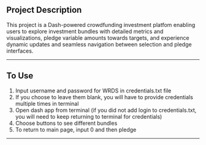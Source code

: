 Project Description
------------------
This project is a Dash-powered crowdfunding investment platfom enabling users to explore investment bundles with detailed metrics and visualizations, pledge variable amounts towards targets, and experience dynamic updates and seamless navigation between selection and pledge interfaces.

------------------

To Use
------------------
1) Input username and password for WRDS in credentials.txt file
2) If you choose to leave them blank, you will have to provide credentials multiple times in terminal
3) Open dash app from terminal (if you did not add login to credentials.txt, you will need to keep returning to terminal for credentials)
4) Choose buttons to see different bundles
5) To return to main page, input 0 and then pledge
------------------
